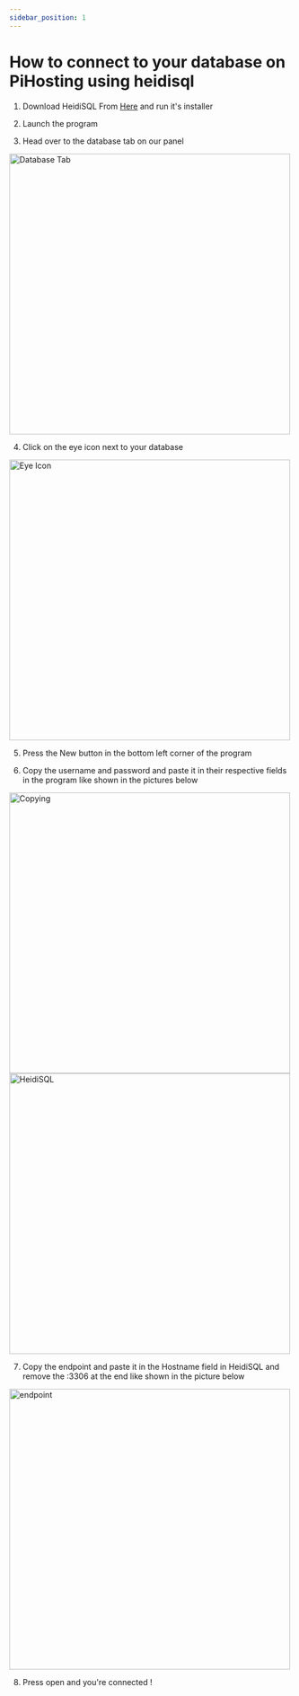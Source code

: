 ```yaml
---
sidebar_position: 1
---
```


# How to connect to your database on PiHosting using heidisql

1. Download HeidiSQL From [Here](https://www.heidisql.com/download.php) and run it's installer

2. Launch the program

3. Head over to the database tab on our panel

<img src="https://user-images.githubusercontent.com/82435316/219949659-3764a575-1152-4dfa-b95f-3753d9eea29c.png" alt="Database Tab" width="500"/>

4. Click on the eye icon next to your database

<img src="https://user-images.githubusercontent.com/82435316/219949899-cfefc770-1542-4cfa-8bdc-2232a3ae4ff7.png" alt="Eye Icon" width="500"/>

5. Press the New button in the bottom left corner of the program

6. Copy the username and password and paste it in their respective fields in the program like shown in the pictures below

<img src="https://user-images.githubusercontent.com/82435316/219951023-e228b8d8-6495-47fc-9566-1f48e4bf947c.png" alt="Copying" width="500"/>

<img src="https://user-images.githubusercontent.com/82435316/219951109-f1ca2af2-fee6-42f8-a06e-83603497ea43.png" alt="HeidiSQL" width="500"/>

7. Copy the endpoint and paste it in the Hostname field in HeidiSQL and remove the :3306 at the end like shown in the picture below

<img src="https://user-images.githubusercontent.com/82435316/219951236-617ae613-8ac1-413f-83d4-0c7fb34e8a28.png" alt="endpoint" width="500"/>

8. Press open and you're connected !
